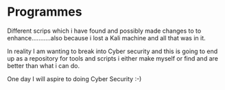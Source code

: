 # Programmes
Different scrips which i have found and possibly made changes to to enhance...........also because i lost a Kali machine and all that was in it.

In reality I am wanting to break into Cyber security and this is going to end up as a repository for tools and scripts i either make myself or find and are better than what i can do.

One day I will aspire to doing Cyber Security :-)
